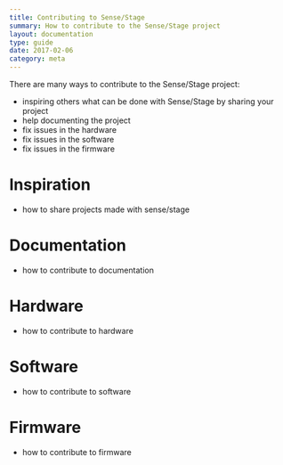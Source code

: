 ```yaml
---
title: Contributing to Sense/Stage
summary: How to contribute to the Sense/Stage project
layout: documentation
type: guide
date: 2017-02-06
category: meta
---
```


There are many ways to contribute to the Sense/Stage project:

* inspiring others what can be done with Sense/Stage by sharing your project
* help documenting the project
* fix issues in the hardware
* fix issues in the software
* fix issues in the firmware


# Inspiration

- how to share projects made with sense/stage

# Documentation

- how to contribute to documentation

# Hardware 

- how to contribute to hardware

# Software

- how to contribute to software

# Firmware

- how to contribute to firmware
